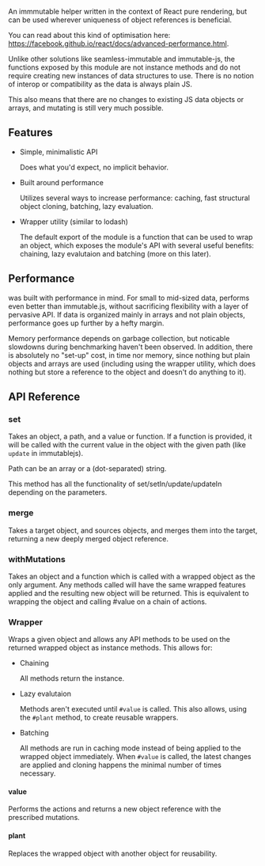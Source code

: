 

An immmutable helper written in the context of React pure rendering, but can be used wherever uniqueness of object references is beneficial.

You can read about this kind of optimisation here: https://facebook.github.io/react/docs/advanced-performance.html.

Unlike other solutions like seamless-immutable and immutable-js, the functions exposed by this module are not instance methods and do not require creating new instances of data structures to use. There is no notion of interop or compatibility as the data is always plain JS.

This also means that there are no changes to existing JS data objects or arrays, and mutating is still very much possible.

## Features

- Simple, minimalistic API

	Does what you'd expect, no implicit behavior.

- Built around performance

	Utilizes several ways to increase performance: caching, fast structural object cloning, batching, lazy evaluation.

- Wrapper utility (similar to lodash)

	The default export of the module is a function that can be used to wrap an object, which exposes the module's API with several useful benefits: chaining, lazy evalutaion and batching (more on this later).

## Performance

<module> was built with performance in mind. For small to mid-sized data, <module> performs even better than immutable.js, without sacrificing flexibility with a layer of pervasive API. If data is organized mainly in arrays and not plain objects, performance goes up further by a hefty margin. 

Memory performance depends on garbage collection, but noticable slowdowns during benchmarking haven't been observed. In addition, there is absolutely no "set-up" cost, in time nor memory, since nothing but plain objects and arrays are used (including using the wrapper utility, which does nothing but store a reference to the object and doesn't do anything to it).

## API Reference

### set

Takes an object, a path, and a value or function. If a function is provided, it will be called with the current value in the object with the given path (like `update` in immutablejs).

Path can be an array or a (dot-separated) string.

This method has all the functionality of set/setIn/update/updateIn depending on the parameters.

### merge

Takes a target object, and sources objects, and merges them into the target, returning a new deeply merged object reference.

### withMutations

Takes an object and a function which is called with a wrapped object as the only argument. Any methods called will have the same wrapped features applied and the resulting new object will be returned. This is equivalent to wrapping the object and calling #value on a chain of actions.

### Wrapper

Wraps a given object and allows any API methods to be used on the returned wrapped object as instance methods. This allows for:

- Chaining

	All methods return the instance.

- Lazy evalutaion

	Methods aren't executed until `#value` is called. This also allows, using the `#plant` method, to create reusable wrappers.

- Batching

	All methods are run in caching mode instead of being applied to the wrapped object immediately. When `#value` is called, the latest changes are applied and cloning happens the minimal number of times necessary.

#### value

Performs the actions and returns a new object reference with the prescribed mutations.

#### plant

Replaces the wrapped object with another object for reusability.
